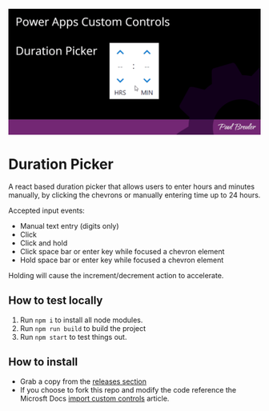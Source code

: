 ![Duration Picker Control](./durationPicker/img/DurationPicker.gif)

# Duration Picker
A react based duration picker that allows users to enter hours and minutes manually, by clicking the chevrons or manually entering time up to 24 hours.

Accepted input events:
 - Manual text entry (digits only)
 - Click
 - Click and hold
 - Click space bar or enter key while focused a chevron element
 - Hold space bar or enter key while focused a chevron element
 
 Holding will cause the increment/decrement action to accelerate. 

## How to test locally
1. Run `npm i` to install all node modules.
2. Run `npm run build` to build the project
3. Run `npm start` to test things out.

## How to install
 - Grab a copy from the [releases section](https://github.com/paulbreuler/PCF-Controls/releases)
 - If you choose to fork this repo and modify the code reference the Microsft Docs [import custom controls](https://docs.microsoft.com/en-us/powerapps/developer/component-framework/import-custom-controls) article.

